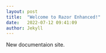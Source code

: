 ```yaml
---
layout: post
title:  "Welcome to Razor Enhanced!"
date:   2022-07-12 09:41:09
author: Jekyll
---
```

New documentaion site.